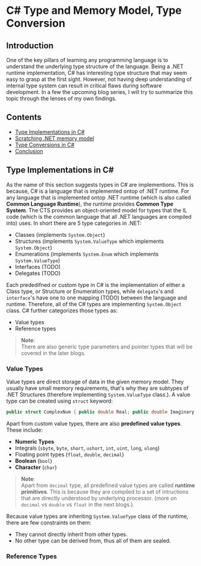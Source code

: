 # C# Type and Memory Model, Type Conversion

## Introduction
One of the key pillars of learning any programming language is to understand the underlying type structure of the language. 
Being a .NET runtime implementation, C# has interesting type structure that may seem easy to grasp at the first sight. 
However, not having deep understanding of internal type system can result in critical flaws during software development.
In a few the upcoming blog series, I will try to summarize this topic through the lenses of my own findings. 


## Contents
 - [Type Implementations in C#](#type-implementations-in-c)
 - [Scratching .NET memory model]() 
 - [Type Conversions in C#]()
 - [Conclusion]()


## Type Implementations in C#

As the name of this section suggests types in C# are implementions. This is because, C# is a language that is implemented 
ontop of .NET runtime. For any language that is implemented ontop .NET runtime (which is also called **Common Language Runtime**), 
the runtime provides **Common Type System**. The CTS provides an object-oriented model for types that the IL code 
(which is the common language that all .NET languages are compiled into) uses. In short there are 5 type categories in 
.NET:  
 - Classes (implements `System.Object`)
 - Structures (implements `System.ValueType` which implements `System.Object`)
 - Enumerations (implements `System.Enum` which implements `System.ValueType`)
 - Interfaces (TODO)
 - Delegates (TODO)


Each prededifned or custom type in C# is the implementation of either a Class type, or Structure or Enumeration types, while 
`delegate`'s and `interface`'s have one to one mapping (TODO) between the language and runtime. Therefore, all of the C# types 
are implementing `System.Object` class. C# further categorizes those types as:  
 - Value types
 - Reference types  


> **Note**:   
    There are also generic type parameters and pointer types that will be covered in the later blogs.



### Value Types

Value types are direct storage of data in the given memory model. They usually have small memory requirements, that's why 
they are subtypes of .NET Structures (therefore implementing `System.ValueType` class.).
A value type can be created using `struct` keyword:

```c#
public struct ComplexNum { public double Real; public double Imaginary;}
```

Apart from custom value types, there are also **predefined value types**. These include:
 - **Numeric Types**
  - Integrals (`sbyte`, `byte`, `short`, `ushort`, `int`, `uint`, `long`, `ulong`)
  - Floating point types (`float`, `double`, `decimal`) 
 - **Boolean** (`bool`)
 - **Character** (`char`)

> **Note**:   
Apart from `decimal` type, all predefined value types are called **runtime primitives**. This is because they are
compiled to a set of intructions that are directly understood by underlying processor. (more on `decimal` vs `double` vs `float` in the next blogs.).

Because value types are inheriting `System.ValueType` class of the runtime, there are few constraints on them:
 - They cannot directly inherit from other types.
 - No other type can be derived from, thus all of them are sealed. 



### Reference Types












